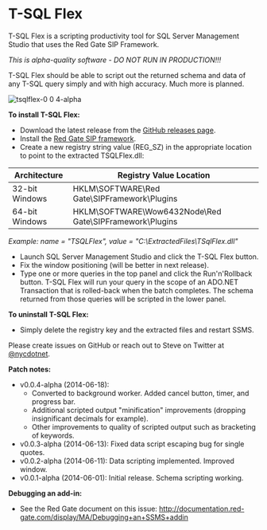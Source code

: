 T-SQL Flex
==========

T-SQL Flex is a scripting productivity tool for SQL Server Management Studio that uses the Red Gate SIP Framework.

*This is alpha-quality software - DO NOT RUN IN PRODUCTION!!!*

T-SQL Flex should be able to script out the returned schema and data of any T-SQL query simply and with high accuracy.  Much more is planned.



![tsqlflex-0 0 4-alpha](https://cloud.githubusercontent.com/assets/3755379/3309662/46c2a2e4-f6a2-11e3-90ba-3026e9560181.png)


**To install T-SQL Flex:**
  * Download the latest release from the [GitHub releases page](https://github.com/nycdotnet/TSqlFlex/releases).
  * Install the [Red Gate SIP framework](http://documentation.red-gate.com/display/MA/Redistributing+the+framework).
  * Create a new registry string value (REG_SZ) in the appropriate location to point to the extracted TSQLFlex.dll:

|Architecture|Registry Value Location|
|----|-----|
|32-bit Windows|HKLM\SOFTWARE\Red Gate\SIPFramework\Plugins|
|64-bit Windows|HKLM\SOFTWARE\Wow6432Node\Red Gate\SIPFramework\Plugins|
*Example: name = "TSQLFlex", value = "C:\ExtractedFiles\TSqlFlex.dll"*
  * Launch SQL Server Management Studio and click the T-SQL Flex button.
  * Fix the window positioning (will be better in next release).
  * Type one or more queries in the top panel and click the Run'n'Rollback button.  T-SQL Flex will run your query in the scope of an ADO.NET Transaction that is rolled-back when the batch completes.  The schema returned from those queries will be scripted in the lower panel.

**To uninstall T-SQL Flex:**
  * Simply delete the registry key and the extracted files and restart SSMS.

Please create issues on GitHub or reach out to Steve on Twitter at [@nycdotnet](https://twitter.com/nycdotnet).

**Patch notes:**
  * v0.0.4-alpha (2014-06-18):
      * Converted to background worker.  Added cancel button, timer, and progress bar.
	  * Additional scripted output "minification" improvements (dropping insignificant decimals for example).
	  * Other improvements to quality of scripted output such as bracketing of keywords.
  * v0.0.3-alpha (2014-06-13): Fixed data script escaping bug for single quotes.
  * v0.0.2-alpha (2014-06-11): Data scripting implemented.  Improved window.
  * v0.0.1-alpha (2014-06-01): Initial release.  Schema scripting working.

**Debugging an add-in:**
  * See the Red Gate document on this issue: http://documentation.red-gate.com/display/MA/Debugging+an+SSMS+addin